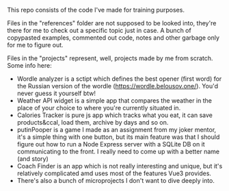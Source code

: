 This repo consists of the code I've made for training purposes.

Files in the "references" folder are not supposed to be looked into, they're there for me to check out a specific topic just in case. A bunch of copypasted examples, commented out code, notes and other garbage only for me to figure out.

Files in the "projects" represent, well, projects made by me from scratch. Some info here:

- Wordle analyzer is a sctipt which defines the best opener (first word) for the Russian version of the wordle (https://wordle.belousov.one/). You'd never guess it yourself btw!
- Weather API widget is a simple app that compares the weather in the place of your choice to where you're currently situated in.
- Calories Tracker is pure js app which tracks what you eat, it can save products&ccal, load them, archive by days and so on.
- putinPooper is a game I made as an assignment from my joker mentor, it's a simple thing with one button, but its main feature was that I should figure out how to run a Node Express server with a SQLite DB on it communicating to the front. I really need to come up with a better name (and story)
- Coach Finder is an app which is not really interesting and unique, but it's relatively complicated amd uses most of the features Vue3 provides.
- There's also a bunch of microprojects I don't want to dive deeply into.
